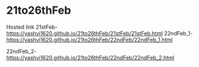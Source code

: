 # 21to26thFeb
Hosted link
21stFeb-https://yashvi1620.github.io/21to26thFeb/21stFeb/21stFeb.html
22ndFeb_1-https://yashvi1620.github.io/21to26thFeb/22ndFeb/22ndFeb_1.html

22ndFeb_2-https://yashvi1620.github.io/21to26thFeb/22ndFeb/22ndFeb_2.html
